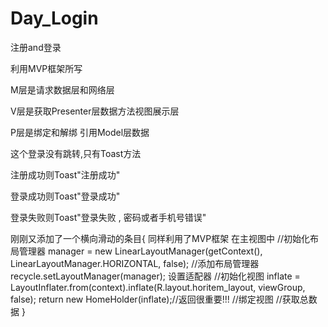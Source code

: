# Day_Login
注册and登录

利用MVP框架所写

M层是请求数据层和网络层

V层是获取Presenter层数据方法视图展示层

P层是绑定和解绑 引用Model层数据

这个登录没有跳转,只有Toast方法

注册成功则Toast"注册成功"

登录成功则Toast"登录成功"

登录失败则Toast"登录失败 , 密码或者手机号错误"

刚刚又添加了一个横向滑动的条目{
同样利用了MVP框架
在主视图中
 //初始化布局管理器
        manager = new LinearLayoutManager(getContext(), LinearLayoutManager.HORIZONTAL, false);
 //添加布局管理器
        recycle.setLayoutManager(manager);
设置适配器
//初始化视图
                  inflate = LayoutInflater.from(context).inflate(R.layout.horitem_layout, viewGroup, false);
                  return new HomeHolder(inflate);//返回很重要!!!
 //绑定视图
 //获取总数据
}
